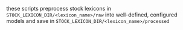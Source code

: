 these scripts preprocess stock lexicons in `STOCK_LEXICON_DIR/<lexicon_name>/raw` into well-defined, configured models and save in `STOCK_LEXICON_DIR/<lexicon_name>/processed`